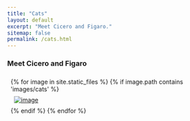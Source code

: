 ```yaml
---
title: "Cats"
layout: default
excerpt: "Meet Cicero and Figaro."
sitemap: false
permalink: /cats.html
---
```


### Meet Cicero and Figaro

<style>
.row {
    padding: 8px;
}
.col-md-4 {
    padding: 8px;
}
</style>

<div class="row">
{% for image in site.static_files %}
  {% if image.path contains 'images/cats' %}
  <div class="col-md-4 d-flex align-items-center justify-content-center margin">
  	<a href="{{ site.baseurl }}{{ image.path }}" target="_blank">
  	  <img src="{{ site.baseurl }}{{ image.path }}" alt="image" class="img-fluid">
  	</a>
  </div>
  {% endif %}
{% endfor %}
</div>